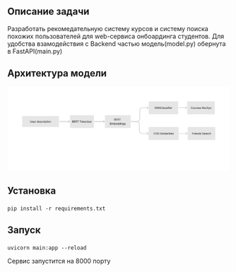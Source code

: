 ## Описание задачи
Разработать рекомедательную систему курсов и систему поиска похожих пользователей для web-сервиса онбоардинга студентов. Для удобства взамодействия с Backend частью модель(model.py) обернута в FastAPI(main.py)

## Архитектура модели
![Alt text](https://github.com/TheTom205/Gagarin-Hack-ML/blob/master/model.png)

## Установка

`pip install -r requirements.txt`

## Запуск

`uvicorn main:app --reload`

Сервис запустится на 8000 порту
